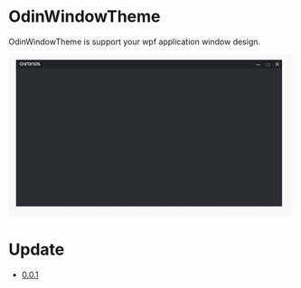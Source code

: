 # OdinWindowTheme
OdinWindowTheme is support your wpf application window design.<br>

![WindowStyle](./Images/Introduce.gif)

# Update
- [0.0.1](./Logs/0.0.1.md)

